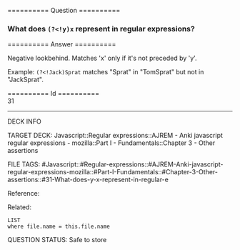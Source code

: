 ========== Question ==========  

### What does `(?<!y)x` represent in regular expressions?  

========== Answer ==========  

Negative lookbehind. Matches 'x' only if it's not preceded by 'y'.

Example: `(?<!Jack)Sprat` matches "Sprat" in "TomSprat" but not in "JackSprat".

========== Id ==========  
31

---

DECK INFO

TARGET DECK: Javascript::Regular expressions::AJREM - Anki javascript regular expressions - mozilla::Part I - Fundamentals::Chapter 3 - Other assertions

FILE TAGS: #Javascript::#Regular-expressions::#AJREM-Anki-javascript-regular-expressions-mozilla::#Part-I-Fundamentals::#Chapter-3-Other-assertions::#31-What-does-y-x-represent-in-regular-e

Reference:

Related:

```dataview
LIST
where file.name = this.file.name
```


QUESTION STATUS: Safe to store
